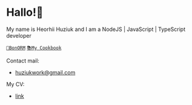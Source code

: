# Hallo!👋

My name is Heorhii Huziuk and I am a NodeJS | JavaScript | TypeScript developer

[`🔵BonORM`](https://www.npmjs.com/package/bonorm) 
[`📚My Cookbook`](https://github.com/livesey-finance/livesey-how-to.git)

Contact mail:
* huziukwork@gmail.com

My CV:
*  [link](https://github.com/hhuziuk/cv/blob/main/Heorhii-Huziuk-cv.pdf)
